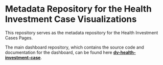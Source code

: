 # Metadata Repository for the Health Investment Case Visualizations

This repository serves as the metadata repository for the Health Investment Cases Pages.

The main dashboard repository, which contains the source code and documentation for the dashboard, can be found here [**dv-health-investment-case**](https://github.com/UNDP-Data/dv-health-investment-case).
